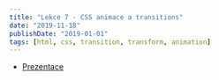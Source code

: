 ```yaml
---
title: "Lekce 7 - CSS animace a transitions"
date: "2019-11-18"
publishDate: "2019-01-01"
tags: [html, css, transition, transform, animation]
---
```


- [Prezentace](https://docs.google.com/presentation/d/1Q-RGjhgWFQyXEC91uPgRXMFl5WQ9gri1pRWGdpQWRsE/edit?usp=sharing)